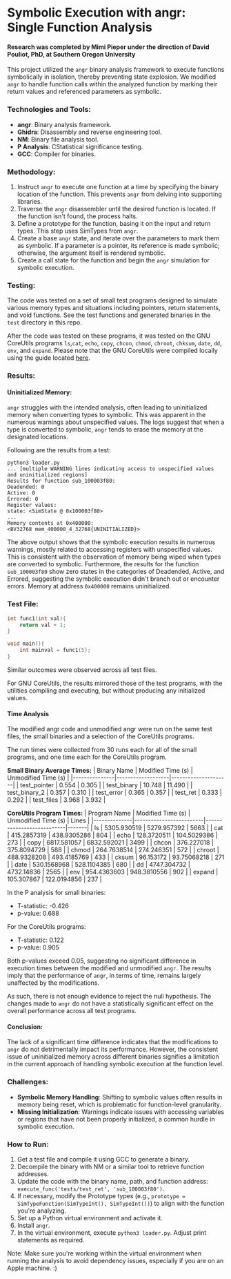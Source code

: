 # Symbolic Execution with angr: Single Function Analysis
#### Research was completed by Mimi Pieper under the direction of David Pouliot, PhD, at Southern Oregon University

This project utilized the `angr` binary analysis framework to execute functions symbolically in isolation, thereby preventing state explosion. We modified `angr` to handle function calls within the analyzed function by marking their return values and referenced parameters as symbolic.

### Technologies and Tools:
- **angr**: Binary analysis framework.
- **Ghidra**: Disassembly and reverse engineering tool.
- **NM**: Binary file analysis tool.
- **P Analysis**: CStatistical significance testing.
- **GCC**: Compiler for binaries.

### Methodology:
1. Instruct `angr` to execute one function at a time by specifying the binary location of the function. This prevents `angr` from delving into supporting libraries.
2. Traverse the `angr` disassembler until the desired function is located. If the function isn't found, the process halts.
3. Define a prototype for the function, basing it on the input and return types. This step uses SimTypes from `angr`.
4. Create a base `angr` state, and iterate over the parameters to mark them as symbolic. If a parameter is a pointer, its reference is made symbolic; otherwise, the argument itself is rendered symbolic.
5. Create a call state for the function and begin the `angr` simulation for symbolic execution.

### Testing:
The code was tested on a set of small test programs designed to simulate various memory types and situations including pointers, return statements, and void functions. See the test functions and generated binaries in the `test` directory in this repo. 

After the code was tested on these programs, it was tested on the GNU CoreUtils programs `ls`,`cat`, `echo`, `copy`, `chcon`, `chmod`, `chroot`, `chksum`, `date`, `dd`, `env`, and `expand`. Please note that the GNU CoreUtils were compiled locally using the guide located [here]([https://link-url-here.org](https://askubuntu.com/questions/976002/how-to-compile-the-sorcecode-of-the-offical-ls-c-source-code)).

### Results:
#### Uninitialized Memory:
`angr` struggles with the intended analysis, often leading to uninitialized memory when converting types to symbolic. This was apparent in the numerous warnings about unspecified values. The logs suggest that when a type is converted to symbolic, `angr` tends to erase the memory at the designated locations.

Following are the results from a test:
```
python3 loader.py
... [multiple WARNING lines indicating access to unspecified values and uninitialized regions]
Results for function sub_100003f80:
Deadended: 0
Active: 0
Errored: 0
Register values:
state: <SimState @ 0x100003f80>
...
Memory contents at 0x400000:
<BV32768 mem_400000_4_32768{UNINITIALIZED}>
```
The above output shows that the symbolic execution results in numerous warnings, mostly related to accessing registers with unspecified values. This is consistent with the observation of memory being wiped when types are converted to symbolic. Furthermore, the results for the function `sub_100003f80` show zero states in the categories of Deadended, Active, and Errored, suggesting the symbolic execution didn't branch out or encounter errors. Memory at address `0x400000` remains uninitialized.

### Test File:
```c
int func1(int val){
    return val + 1;
}

void main(){
    int mainval = func1(5);
}
```
Similar outcomes were observed across all test files.

For GNU CoreUtils, the results mirrored those of the test programs, with the utilities compiling and executing, but without producing any initialized values.

#### Time Analysis
The modified angr code and unmodified angr were run on the same test files, the small binaries and a selection of the CoreUtils programs. 

The run times were collected from 30 runs each for all of the small programs, and one time each for the CoreUtils program.

**Small Binary Average Times:**
| Binary Name   | Modified Time (s) | Unmodified Time (s) |
|---------------|-------------------|---------------------|
| test_pointer  | 0.554             | 0.305               |
| test_binary   | 10.748            | 11.490              |
| test_binary_2 | 0.357             | 0.310               |
| test_error    | 0.365             | 0.357               |
| test_ret      | 0.333             | 0.292               |
| test_files    | 3.968             | 3.932               |

**CoreUtils Program Times:**
| Program Name | Modified Time (s) | Unmodified Time (s) | Lines |
|--------------|-------------------------|---------------------------|-------|
| ls           | 5305.930519             | 5279.957392               | 5663  |
| cat          | 415.2857319             | 438.9305286               | 804   |
| echo         | 128.3720511             | 104.5029386               | 273   |
| copy         | 6817.581057             | 6832.592021               | 3499  |
| chcon        | 376.227018              | 375.8094729               | 588   |
| chmod        | 264.7638514             | 274.246351                | 572   |
| chroot       | 488.9328208             | 493.4185769               | 433   |
| cksum        | 96.153172               | 93.75068218               | 271   |
| date         | 530.1568968             | 528.1104385               | 680   |
| dd           | 4747.304732             | 4732.14836                | 2565  |
| env          | 954.4363603             | 948.3810556               | 902   |
| expand       | 105.307867              | 122.0194856               | 237   |


In the P analysis for small binaries:
- T-statistic: -0.426
- p-value: 0.688

For the CoreUtils programs:
- T-statistic: 0.122
- p-value: 0.905

Both p-values exceed 0.05, suggesting no significant difference in execution times between the modified and unmodified `angr`. The results imply that the performance of `angr`, in terms of time, remains largely unaffected by the modifications.

As such, there is not enough evidence to reject the null hypothesis. The changes made to `angr` do not have a statistically significant effect on the overall performance across all test programs.

#### Conclusion:
The lack of a significant time difference indicates that the modifications to `angr` do not detrimentally impact its performance. However, the consistent issue of uninitialized memory across different binaries signifies a limitation in the current approach of handling symbolic execution at the function level.

### Challenges:
- **Symbolic Memory Handling**: Shifting to symbolic values often results in memory being reset, which is problematic for function-level granularity.
- **Missing Initialization**: Warnings indicate issues with accessing variables or regions that have not been properly initialized, a common hurdle in symbolic execution.

### How to Run:
1. Get a test file and compile it using GCC to generate a binary.
2. Decompile the binary with NM or a similar tool to retrieve function addresses.
3. Update the code with the binary name, path, and function address: `execute_func('tests/test_ret', 'sub_100003f80')`.
4. If necessary, modify the Prototype types (e.g., `prototype = SimTypeFunction(SimTypeInt(), SimTypeInt())`) to align with the function you're analyzing.
5. Set up a Python virtual environment and activate it.
6. Install `angr`.
7. In the virtual environment, execute `python3 loader.py`. Adjust print statements as required.

Note: Make sure you're working within the virtual environment when running the analysis to avoid dependency issues, especially if you are on an Apple machine. :)
